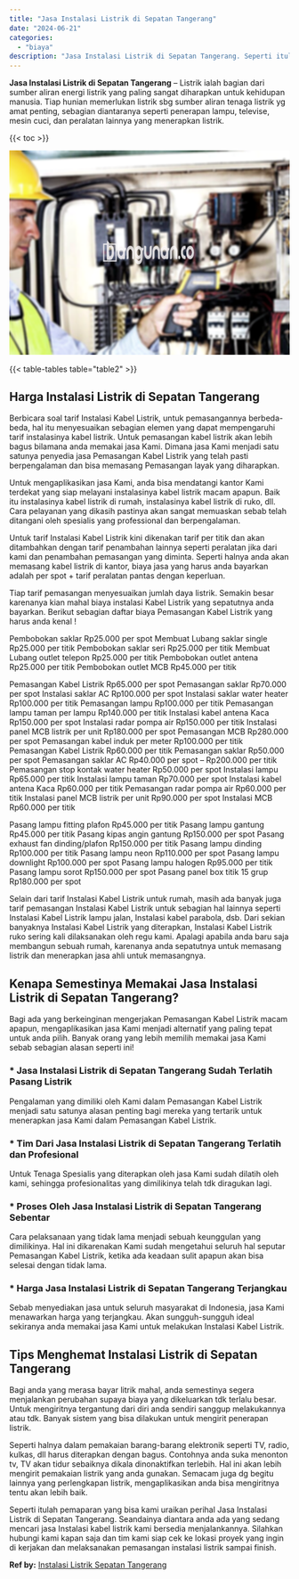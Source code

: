 ```yaml
---
title: "Jasa Instalasi Listrik di Sepatan Tangerang"
date: "2024-06-21"
categories: 
  - "biaya"
description: "Jasa Instalasi Listrik di Sepatan Tangerang. Seperti itulah pemaparan yang bisa kami uraikan perihal Jasa Instalasi Listrik di Sepatan Tangerang. Seandainya..."
---
```


**Jasa Instalasi Listrik di Sepatan Tangerang** – Listrik ialah bagian dari sumber aliran energi listrik yang paling sangat diharapkan untuk kehidupan manusia. Tiap hunian memerlukan listrik sbg sumber aliran tenaga listrik yg amat penting, sebagian diantaranya seperti penerapan lampu, televise, mesin cuci, dan peralatan lainnya yang menerapkan listrik.

{{< toc >}}

![Jasa Instalasi Listrik di Sepatan Tangerang](/images/instalasi-listrik-murah15.png)

{{< table-tables table="table2" >}}

## Harga Instalasi Listrik di Sepatan Tangerang

Berbicara soal tarif Instalasi Kabel Listrik, untuk pemasangannya berbeda-beda, hal itu menyesuaikan sebagian elemen yang dapat mempengaruhi tarif instalasinya kabel listrik. Untuk pemasangan kabel listrik akan lebih bagus bilamana anda memakai jasa Kami. Dimana jasa Kami menjadi satu satunya penyedia jasa Pemasangan Kabel Listrik yang telah pasti berpengalaman dan bisa memasang Pemasangan layak yang diharapkan.

Untuk mengaplikasikan jasa Kami, anda bisa mendatangi kantor Kami terdekat yang siap melayani instalasinya kabel listrik macam apapun. Baik itu instalasinya kabel listrik di rumah, instalasinya kabel listrik di ruko, dll. Cara pelayanan yang dikasih pastinya akan sangat memuaskan sebab telah ditangani oleh spesialis yang professional dan berpengalaman.

Untuk tarif Instalasi Kabel Listrik kini dikenakan tarif per titik dan akan ditambahkan dengan tarif penambahan lainnya seperti peralatan jika dari kami dan penambahan pemasangan yang diminta. Seperti halnya anda akan memasang kabel listrik di kantor, biaya jasa yang harus anda bayarkan adalah per spot + tarif peralatan pantas dengan keperluan.

Tiap tarif pemasangan menyesuaikan jumlah daya listrik. Semakin besar karenanya kian mahal biaya instalasi Kabel Listrik yang sepatutnya anda bayarkan. Berikut sebagian daftar biaya Pemasangan Kabel Listrik yang harus anda kenal !

Pembobokan saklar Rp25.000 per spot Membuat Lubang saklar single Rp25.000 per titik Pembobokan saklar seri Rp25.000 per titik Membuat Lubang outlet telepon Rp25.000 per titik Pembobokan outlet antena Rp25.000 per titik Pembobokan outlet MCB Rp45.000 per titik

Pemasangan Kabel Listrik Rp65.000 per spot Pemasangan saklar Rp70.000 per spot Instalasi saklar AC Rp100.000 per spot Instalasi saklar water heater Rp100.000 per titik Pemasangan lampu Rp100.000 per titik Pemasangan lampu taman per lampu Rp140.000 per titik Instalasi kabel antena Kaca Rp150.000 per spot Instalasi radar pompa air Rp150.000 per titik Instalasi panel MCB listrik per unit Rp180.000 per spot Pemasangan MCB Rp280.000 per spot Pemasangan kabel induk per meter Rp100.000 per titik Pemasangan Kabel Listrik Rp60.000 per titik Pemasangan saklar Rp50.000 per spot Pemasangan saklar AC Rp40.000 per spot – Rp200.000 per titik Pemasangan stop kontak water heater Rp50.000 per spot Instalasi lampu Rp65.000 per titik Instalasi lampu taman Rp70.000 per spot Instalasi kabel antena Kaca Rp60.000 per titik Pemasangan radar pompa air Rp60.000 per titik Instalasi panel MCB listrik per unit Rp90.000 per spot Instalasi MCB Rp60.000 per titik

Pasang lampu fitting plafon Rp45.000 per titik Pasang lampu gantung Rp45.000 per titik Pasang kipas angin gantung Rp150.000 per spot Pasang exhaust fan dinding/plafon Rp150.000 per titik Pasang lampu dinding Rp100.000 per titik Pasang lampu neon Rp110.000 per spot Pasang lampu downlight Rp100.000 per spot Pasang lampu halogen Rp95.000 per titik Pasang lampu sorot Rp150.000 per spot Pasang panel box titik 15 grup Rp180.000 per spot

Selain dari tarif Instalasi Kabel Listrik untuk rumah, masih ada banyak juga tarif pemasangan Instalasi Kabel Listrik untuk sebagian hal lainnya seperti Instalasi Kabel Listrik lampu jalan, Instalasi kabel parabola, dsb. Dari sekian banyaknya Instalasi Kabel Listrik yang diterapkan, Instalasi Kabel Listrik ruko sering kali dilaksanakan oleh regu kami. Apalagi apabila anda baru saja membangun sebuah rumah, karenanya anda sepatutnya untuk memasang listrik dan menerapkan jasa ahli untuk memasangnya.

## Kenapa Semestinya Memakai Jasa Instalasi Listrik di Sepatan Tangerang?

Bagi ada yang berkeinginan mengerjakan Pemasangan Kabel Listrik macam apapun, mengaplikasikan jasa Kami menjadi alternatif yang paling tepat untuk anda pilih. Banyak orang yang lebih memilih memakai jasa Kami sebab sebagian alasan seperti ini!

### \* Jasa Instalasi Listrik di Sepatan Tangerang Sudah Terlatih Pasang Listrik

Pengalaman yang dimiliki oleh Kami dalam Pemasangan Kabel Listrik menjadi satu satunya alasan penting bagi mereka yang tertarik untuk menerapkan jasa Kami dalam Pemasangan Kabel Listrik.

### \* Tim Dari Jasa Instalasi Listrik di Sepatan Tangerang Terlatih dan Profesional

Untuk Tenaga Spesialis yang diterapkan oleh jasa Kami sudah dilatih oleh kami, sehingga profesionalitas yang dimilikinya telah tdk diragukan lagi.

### \* Proses Oleh Jasa Instalasi Listrik di Sepatan Tangerang Sebentar

Cara pelaksanaan yang tidak lama menjadi sebuah keunggulan yang dimilikinya. Hal ini dikarenakan Kami sudah mengetahui seluruh hal seputar Pemasangan Kabel Listrik, ketika ada keadaan sulit apapun akan bisa selesai dengan tidak lama.

### \* Harga Jasa Instalasi Listrik di Sepatan Tangerang Terjangkau

Sebab menyediakan jasa untuk seluruh masyarakat di Indonesia, jasa Kami menawarkan harga yang terjangkau. Akan sungguh-sungguh ideal sekiranya anda memakai jasa Kami untuk melakukan Instalasi Kabel Listrik.

## Tips Menghemat Instalasi Listrik di Sepatan Tangerang


Bagi anda yang merasa bayar litrik mahal, anda semestinya segera menjalankan perubahan supaya biaya yang dikeluarkan tdk terlalu besar. Untuk mengiritnya tergantung dari diri anda sendiri sanggup melakukannya atau tdk. Banyak sistem yang bisa dilakukan untuk mengirit penerapan listrik.

Seperti halnya dalam pemakaian barang-barang elektronik seperti TV, radio, kulkas, dll harus diterapkan dengan bagus. Contohnya anda suka menonton tv, TV akan tidur sebaiknya dikala dinonaktifkan terlebih. Hal ini akan lebih mengirit pemakaian listrik yang anda gunakan. Semacam juga dg begitu lainnya yang perlengkapan listrik, mengaplikasikan anda bisa mengiritnya tentu akan lebih baik.

Seperti itulah pemaparan yang bisa kami uraikan perihal Jasa Instalasi Listrik di Sepatan Tangerang. Seandainya diantara anda ada yang sedang mencari jasa Instalasi kabel listrik kami bersedia menjalankannya. Silahkan hubungi kami kapan saja dan tim kami siap cek ke lokasi proyek yang ingin di kerjakan dan melaksanakan pemasangan instalasi listrik sampai finish.

**Ref by:** [Instalasi Listrik Sepatan Tangerang](https://id.wikipedia.org/wiki/Instalasi)
